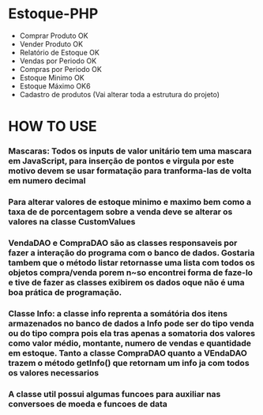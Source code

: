 # Estoque-PHP

 - Comprar Produto          OK   
 - Vender Produto           OK
 - Relatório de Estoque     OK
 - Vendas por Periodo       OK
 - Compras por Periodo      OK
 - Estoque Minimo           OK
 - Estoque Máximo           OK6
 - Cadastro de produtos (Vai alterar toda a estrutura do projeto)


 # HOW TO USE
 ### Mascaras: Todos os inputs de valor unitário tem uma mascara em JavaScript, para inserção de pontos e virgula por este motivo devem se usar formatação para tranforma-las de volta em numero decimal  
 ### Para alterar valores de estoque minimo e maximo bem como a taxa de de porcentagem sobre a venda deve se alterar os valores na classe CustomValues
 ### VendaDAO e CompraDAO são as classes responsaveis por fazer a interação do programa com o banco de dados. Gostaria tambem que o método listar retornasse uma lista com todos os objetos compra/venda porem n~so encontrei forma de faze-lo e tive de fazer as classes exibirem os dados oque não é uma boa prática de programação.
 ### Classe Info: a classe info reprenta a somátória dos itens armazenados no banco de dados a Info pode ser do tipo venda ou do tipo compra pois ela tras apenas a somatoria dos valores como valor médio, montante, numero de vendas e quantidade em estoque. Tanto a classe CompraDAO quanto a VEndaDAO trazem o método getInfo() que retornam um info ja com todos os valores necessarios
### A classe util possui algumas funcoes para auxiliar nas conversoes de moeda e funcoes de data
